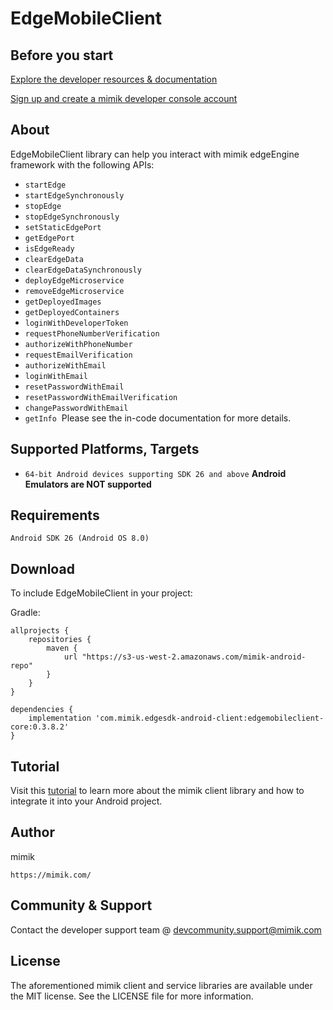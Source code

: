 

# EdgeMobileClient

## Before you start  

 [Explore the developer resources & documentation](https://developer.mimik.com)
 
 [Sign up and create a mimik developer console account](https://developer.mimik.com/console/create_account)

## About 

EdgeMobileClient library can help you interact with mimik edgeEngine framework with the following APIs:

 * `startEdge`
 * `startEdgeSynchronously`
 * `stopEdge`
 * `stopEdgeSynchronously`
 * `setStaticEdgePort`
 * `getEdgePort`
 * `isEdgeReady`
 * `clearEdgeData`
 * `clearEdgeDataSynchronously`
 * `deployEdgeMicroservice`
 * `removeEdgeMicroservice`
 * `getDeployedImages`
 * `getDeployedContainers`
 * `loginWithDeveloperToken`
 * `requestPhoneNumberVerification`
 * `authorizeWithPhoneNumber`
 * `requestEmailVerification`
 * `authorizeWithEmail`
 * `loginWithEmail`
 * `resetPasswordWithEmail`
 * `resetPasswordWithEmailVerification`
 * `changePasswordWithEmail`
 * `getInfo`
​
 Please see the in-code documentation for more details.
​
## Supported Platforms, Targets
* `64-bit Android devices supporting SDK 26 and above`
​
**Android Emulators are NOT supported**
​
## Requirements
```
Android SDK 26 (Android OS 8.0)
```


## Download 

To include EdgeMobileClient in your project:

Gradle:

```
allprojects {
    repositories {
        maven {
            url "https://s3-us-west-2.amazonaws.com/mimik-android-repo"
        }
    }
}
```

```
dependencies {
    implementation 'com.mimik.edgesdk-android-client:edgemobileclient-core:0.3.8.2'
}
```

## Tutorial

Visit this [tutorial](https://devdocs.mimik.com/tutorials/04-index) to learn more about the mimik client library and how to integrate it into your Android project.

## Author

mimik
```
https://mimik.com/
```
 
## Community & Support  

Contact the developer support team @ devcommunity.support@mimik.com

## License

The aforementioned mimik client and service libraries are available under the MIT license. See the LICENSE file for more information.
